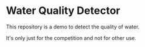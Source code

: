 # Water Quality Detector

This repository is a demo to detect the quality of water.

It's only just for the competition and not for other use.
